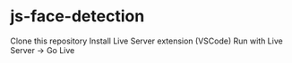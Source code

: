 # js-face-detection

Clone this repository
Install Live Server extension (VSCode)
Run with Live Server -> Go Live